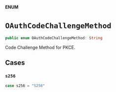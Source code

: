 **ENUM**

# `OAuthCodeChallengeMethod`

```swift
public enum OAuthCodeChallengeMethod: String
```

Code Challenge Method for PKCE.

## Cases
### `s256`

```swift
case s256 = "S256"
```
